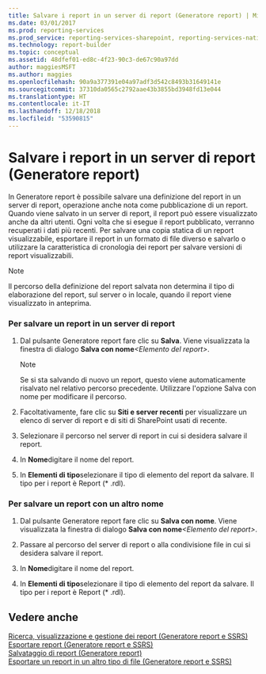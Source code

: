 ```yaml
---
title: Salvare i report in un server di report (Generatore report) | Microsoft Docs
ms.date: 03/01/2017
ms.prod: reporting-services
ms.prod_service: reporting-services-sharepoint, reporting-services-native
ms.technology: report-builder
ms.topic: conceptual
ms.assetid: 48dfef01-ed8c-4f23-90c3-de67c90a97dd
author: maggiesMSFT
ms.author: maggies
ms.openlocfilehash: 90a9a377391e04a97adf3d542c8493b31649141e
ms.sourcegitcommit: 37310da0565c2792aae43b3855bd3948fd13e044
ms.translationtype: HT
ms.contentlocale: it-IT
ms.lasthandoff: 12/18/2018
ms.locfileid: "53590815"
---
```

# <a name="save-reports-to-a-report-server-report-builder"></a>Salvare i report in un server di report (Generatore report)
  In Generatore report è possibile salvare una definizione del report in un server di report, operazione anche nota come pubblicazione di un report. Quando viene salvato in un server di report, il report può essere visualizzato anche da altri utenti. Ogni volta che si esegue il report pubblicato, verranno recuperati i dati più recenti. Per salvare una copia statica di un report visualizzabile, esportare il report in un formato di file diverso e salvarlo o utilizzare la caratteristica di cronologia dei report per salvare versioni di report visualizzabili.  
  
> [!NOTE]  
>  Il percorso della definizione del report salvata non determina il tipo di elaborazione del report, sul server o in locale, quando il report viene visualizzato in anteprima.  
  
### <a name="to-save-a-report-to-a-report-server"></a>Per salvare un report in un server di report  
  
1.  Dal pulsante Generatore report fare clic su **Salva**. Viene visualizzata la finestra di dialogo **Salva con nome**_\<Elemento del report>_.  
  
    > [!NOTE]  
    >  Se si sta salvando di nuovo un report, questo viene automaticamente risalvato nel relativo percorso precedente. Utilizzare l'opzione Salva con nome per modificare il percorso.  
  
2.  Facoltativamente, fare clic su **Siti e server recenti** per visualizzare un elenco di server di report e di siti di SharePoint usati di recente.  
  
3.  Selezionare il percorso nel server di report in cui si desidera salvare il report.  
  
4.  In **Nome**digitare il nome del report.  
  
5.  In **Elementi di tipo**selezionare il tipo di elemento del report da salvare. Il tipo per i report è Report (* .rdl).  
  
### <a name="to-save-a-report-as-a-different-name"></a>Per salvare un report con un altro nome  
  
1.  Dal pulsante Generatore report fare clic su **Salva con nome**. Viene visualizzata la finestra di dialogo **Salva con nome**_\<Elemento del report>_.  
  
2.  Passare al percorso del server di report o alla condivisione file in cui si desidera salvare il report.  
  
3.  In **Nome**digitare il nome del report.  
  
4.  In **Elementi di tipo**selezionare il tipo di elemento del report da salvare. Il tipo per i report è Report (* .rdl).  
  
## <a name="see-also"></a>Vedere anche  
 [Ricerca, visualizzazione e gestione dei report &#40;Generatore report e SSRS&#41;](../../reporting-services/report-builder/finding-viewing-and-managing-reports-report-builder-and-ssrs.md)   
 [Esportare report &#40;Generatore report e SSRS&#41;](../../reporting-services/report-builder/export-reports-report-builder-and-ssrs.md)   
 [Salvataggio di report &#40;Generatore report&#41;](../../reporting-services/report-builder/saving-reports-report-builder.md)   
 [Esportare un report in un altro tipo di file &#40;Generatore report e SSRS&#41;](https://msdn.microsoft.com/library/b577568b-ecbd-44c3-be88-31dab6fc38a2)  
  
  
